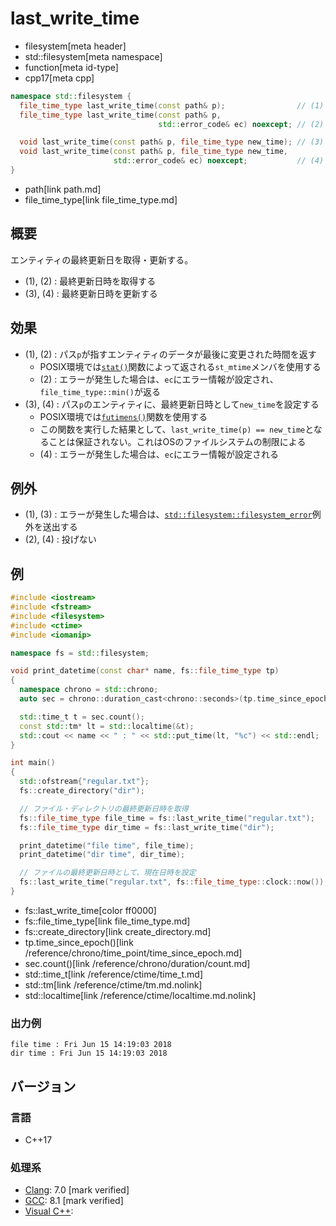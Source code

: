 # last_write_time
* filesystem[meta header]
* std::filesystem[meta namespace]
* function[meta id-type]
* cpp17[meta cpp]

```cpp
namespace std::filesystem {
  file_time_type last_write_time(const path& p);                // (1)
  file_time_type last_write_time(const path& p,
                                 std::error_code& ec) noexcept; // (2)

  void last_write_time(const path& p, file_time_type new_time); // (3)
  void last_write_time(const path& p, file_time_type new_time,
                       std::error_code& ec) noexcept;           // (4)
}
```
* path[link path.md]
* file_time_type[link file_time_type.md]

## 概要
エンティティの最終更新日を取得・更新する。

- (1), (2) : 最終更新日時を取得する
- (3), (4) : 最終更新日時を更新する


## 効果
- (1), (2) : パス`p`が指すエンティティのデータが最後に変更された時間を返す
    - POSIX環境では[`stat()`](https://web.archive.org/web/20230827123440/https://linuxjm.osdn.jp/html/LDP_man-pages/man2/stat.2.html)関数によって返される`st_mtime`メンバを使用する
    - (2) : エラーが発生した場合は、`ec`にエラー情報が設定され、`file_time_type::min()`が返る
- (3), (4) : パス`p`のエンティティに、最終更新日時として`new_time`を設定する
    - POSIX環境では[`futimens()`](https://web.archive.org/web/20230129193157/https://linuxjm.osdn.jp/html/LDP_man-pages/man2/utimensat.2.html)関数を使用する
    - この関数を実行した結果として、`last_write_time(p) == new_time`となることは保証されない。これはOSのファイルシステムの制限による
    - (4) : エラーが発生した場合は、`ec`にエラー情報が設定される


## 例外
- (1), (3) : エラーが発生した場合は、[`std::filesystem::filesystem_error`](filesystem_error.md)例外を送出する
- (2), (4) : 投げない


## 例
```cpp example
#include <iostream>
#include <fstream>
#include <filesystem>
#include <ctime>
#include <iomanip>

namespace fs = std::filesystem;

void print_datetime(const char* name, fs::file_time_type tp)
{
  namespace chrono = std::chrono;
  auto sec = chrono::duration_cast<chrono::seconds>(tp.time_since_epoch());

  std::time_t t = sec.count();
  const std::tm* lt = std::localtime(&t);
  std::cout << name << " : " << std::put_time(lt, "%c") << std::endl;
}

int main()
{
  std::ofstream{"regular.txt"};
  fs::create_directory("dir");

  // ファイル・ディレクトリの最終更新日時を取得
  fs::file_time_type file_time = fs::last_write_time("regular.txt");
  fs::file_time_type dir_time = fs::last_write_time("dir");

  print_datetime("file time", file_time);
  print_datetime("dir time", dir_time);

  // ファイルの最終更新日時として、現在日時を設定
  fs::last_write_time("regular.txt", fs::file_time_type::clock::now());
}
```
* fs::last_write_time[color ff0000]
* fs::file_time_type[link file_time_type.md]
* fs::create_directory[link create_directory.md]
* tp.time_since_epoch()[link /reference/chrono/time_point/time_since_epoch.md]
* sec.count()[link /reference/chrono/duration/count.md]
* std::time_t[link /reference/ctime/time_t.md]
* std::tm[link /reference/ctime/tm.md.nolink]
* std::localtime[link /reference/ctime/localtime.md.nolink]

### 出力例
```
file time : Fri Jun 15 14:19:03 2018
dir time : Fri Jun 15 14:19:03 2018
```

## バージョン
### 言語
- C++17

### 処理系
- [Clang](/implementation.md#clang): 7.0 [mark verified]
- [GCC](/implementation.md#gcc): 8.1 [mark verified]
- [Visual C++](/implementation.md#visual_cpp):
